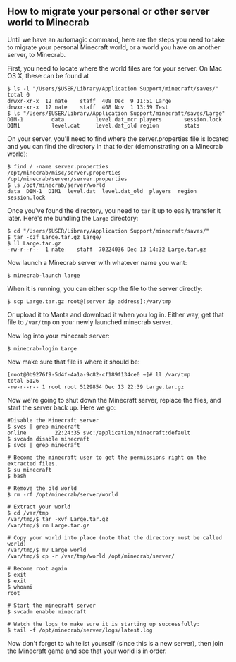 ## How to migrate your personal or other server world to Minecrab

Until we have an automagic command, here are the steps you need to take to
migrate your personal Minecraft world, or a world you have on another server,
to Minecrab.

First, you need to locate where the world files are for your server.  On Mac
OS X, these can be found at

```
$ ls -l "/Users/$USER/Library/Application Support/minecraft/saves/"
total 0
drwxr-xr-x  12 nate    staff  408 Dec  9 11:51 Large
drwxr-xr-x  12 nate    staff  408 Nov  1 13:59 Test
$ ls "/Users/$USER/Library/Application Support/minecraft/saves/Large"
DIM-1         data          level.dat_mcr players       session.lock
DIM1          level.dat     level.dat_old region        stats
```

On your server, you'll need to find where the server.properties file is located
and you can find the directory in that folder (demonstrating on a Minecrab
world):

```
$ find / -name server.properties
/opt/minecrab/misc/server.properties
/opt/minecrab/server/server.properties
$ ls /opt/minecrab/server/world
data  DIM-1  DIM1  level.dat  level.dat_old  players  region  session.lock
```

Once you've found the directory, you need to `tar` it up to easily transfer it
later.  Here's me bundling the `Large` directory:

```
$ cd "/Users/$USER/Library/Application Support/minecraft/saves/"
$ tar -czf Large.tar.gz Large/
$ ll Large.tar.gz
-rw-r--r--  1 nate    staff  70224036 Dec 13 14:32 Large.tar.gz
```

Now launch a Minecrab server with whatever name you want:

```
$ minecrab-launch large
```

When it is running, you can either scp the file to the server directly:

```
$ scp Large.tar.gz root@[server ip address]:/var/tmp
```

Or upload it to Manta and download it when you log in.  Either way, get that
file to `/var/tmp` on your newly launched minecrab server.

Now log into your minecrab server:

```
$ minecrab-login Large
```

Now make sure that file is where it should be:

```
[root@0b9276f9-5d4f-4a1a-9c82-cf189f134ce0 ~]# ll /var/tmp
total 5126
-rw-r--r-- 1 root root 5129854 Dec 13 22:39 Large.tar.gz
```

Now we're going to shut down the Minecraft server, replace the files, and
start the server back up.  Here we go:

```
#Disable the Minecraft server
$ svcs | grep minecraft
online         22:24:35 svc:/application/minecraft:default
$ svcadm disable minecraft
$ svcs | grep minecraft

# Become the minecraft user to get the permissions right on the extracted files.
$ su minecraft
$ bash

# Remove the old world
$ rm -rf /opt/minecrab/server/world

# Extract your world
$ cd /var/tmp
/var/tmp/$ tar -xvf Large.tar.gz
/var/tmp/$ rm Large.tar.gz

# Copy your world into place (note that the directory must be called world)
/var/tmp/$ mv Large world
/var/tmp/$ cp -r /var/tmp/world /opt/minecrab/server/

# Become root again
$ exit
$ exit
$ whoami
root

# Start the minecraft server
$ svcadm enable minecraft

# Watch the logs to make sure it is starting up successfully:
$ tail -f /opt/minecrab/server/logs/latest.log
```

Now don't forget to whitelist yourself (since this is a new server), then join
the Minecraft game and see that your world is in order.
